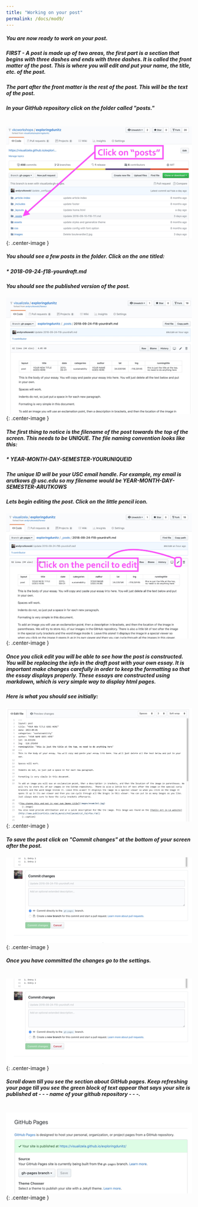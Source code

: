 ```yaml
---
title: "Working on your post"
permalink: /docs/mod9/
---
```


##### You are now ready to work on your post. 

##### FIRST - A post is made up of two areas, the first part is a section that begins with three dashes and ends with three dashes. It is called the front matter of the post. This is where you will edit and put your name, the title, etc. of the post.

<script src="https://gist.github.com/andyrutkowski/92a02fb7d258be06afa99ced09fd1f64.js"></script>

##### The part after the front matter is the rest of the post. This will be the text of the post.

<script src="https://gist.github.com/andyrutkowski/25d7a1b093844d5c39f081c261791cbc.js"></script>

##### In your GitHub repository click on the folder called "posts." 
&nbsp;
![Click on Posts](https://raw.githubusercontent.com/visualizela/exploringdunitzdoc/gh-pages/img/github5.jpg){: .center-image }

##### You should see a few posts in the folder. Click on the one titled:
##### * 2018-09-24-f18-yourdraft.md

##### You should see the published version of the post.

![Click on Posts](https://raw.githubusercontent.com/visualizela/exploringdunitzdoc/gh-pages/img/github7.jpg){: .center-image }

##### The first thing to notice is the filename of the post towards the top of the screen. This needs to be UNIQUE. The file naming convention looks like this:

##### * YEAR-MONTH-DAY-SEMESTER-YOURUNIQUEID

##### The unique ID will be your USC email handle. For example, my email is arutkows @ usc.edu so my filename would be YEAR-MONTH-DAY-SEMESTER-ARUTKOWS

##### Lets begin editing the post. Click on the little pencil icon.

![Click on Posts](https://raw.githubusercontent.com/visualizela/exploringdunitzdoc/gh-pages/img/github6.jpg){: .center-image }

##### Once you click edit you will be able to see how the post is constructed. You will be replacing the info in the draft post with your own essay. It is important make changes carefully in order to keep the formatting so that the essay displays properly. These essays are constructed using markdown, which is very simple way to display html pages.

##### Here is what you should see initially:

![Click on Posts](https://raw.githubusercontent.com/visualizela/exploringdunitzdoc/gh-pages/img/github8.jpg){: .center-image }

##### To save the post click on "Commit changes" at the bottom of your screen after the post. 

![Click on Posts](https://raw.githubusercontent.com/visualizela/exploringdunitzdoc/gh-pages/img/github9.jpg){: .center-image }

##### Once you have committed the changes go to the settings.
&nbsp;
![Click on Posts](https://raw.githubusercontent.com/visualizela/exploringdunitzdoc/gh-pages/img/github9.jpg){: .center-image }
&nbsp;
##### Scroll down till you see the section about GitHub pages. Keep refreshing your page till you see the green block of text appear that says your site is published at - - - name of your github repository - - -.
&nbsp;
![Click on Posts](https://raw.githubusercontent.com/visualizela/exploringdunitzdoc/gh-pages/img/github11.jpg){: .center-image }
&nbsp;
